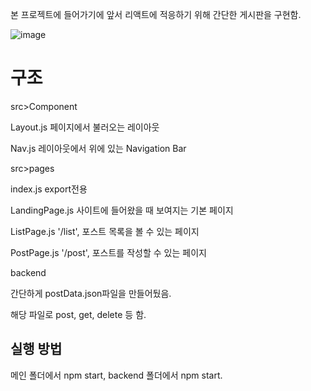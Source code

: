 본 프로젝트에 들어가기에 앞서 리액트에 적응하기 위해 간단한 게시판을 구현함.

![image](https://user-images.githubusercontent.com/57705512/107053664-69e13900-6812-11eb-8395-7df6a4aca6b3.png)

# 구조

src>Component

Layout.js 페이지에서 불러오는 레이아웃

Nav.js 레이아웃에서 위에 있는 Navigation Bar

src>pages

index.js export전용

LandingPage.js 사이트에 들어왔을 때 보여지는 기본 페이지

ListPage.js '/list', 포스트 목록을 볼 수 있는 페이지

PostPage.js '/post', 포스트를 작성할 수 있는 페이지


backend

간단하게 postData.json파일을 만들어뒀음.

해당 파일로 post, get, delete 등 함.

## 실행 방법
메인 폴더에서 npm start, backend 폴더에서 npm start.


